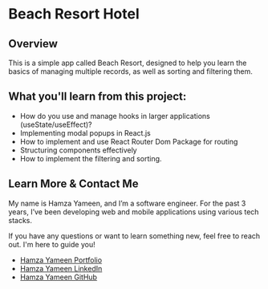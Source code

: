 # Beach Resort Hotel

## Overview

This is a simple app called Beach Resort, designed to help you learn the basics of managing multiple records, as well as sorting and filtering them.

## What you'll learn from this project:

- How do you use and manage hooks in larger applications (useState/useEffect)?
- Implementing modal popups in React.js
- How to implement and use React Router Dom Package for routing
- Structuring components effectively
- How to implement the filtering and sorting.

## Learn More & Contact Me

My name is Hamza Yameen, and I’m a software engineer. For the past 3 years, I’ve been developing web and mobile applications using various tech stacks.

If you have any questions or want to learn something new, feel free to reach out. I'm here to guide you!

- [Hamza Yameen Portfolio](https://hamzayameen.com/)
- [Hamza Yameen LinkedIn](https://www.linkedin.com/in/hamza-yameen/)
- [Hamza Yameen GitHub](https://github.com/hamza-yameen)
